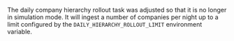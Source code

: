 The daily company hierarchy rollout task was adjusted so that it is no longer
in simulation mode. It will ingest a number of companies per night up to a limit
configured by the `DAILY_HIERARCHY_ROLLOUT_LIMIT` environment variable.
